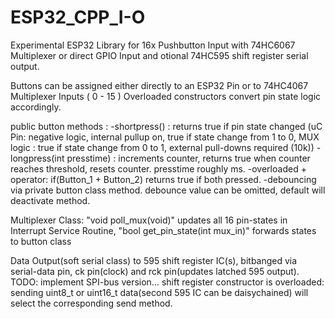 # ESP32_CPP_I-O

Experimental ESP32 Library for 16x Pushbutton Input with 74HC6067 Multiplexer or direct GPIO Input
and otional 74HC595 shift register serial output.

Buttons can be assigned either directly to an ESP32 Pin or to 74HC4067 Multiplexer Inputs ( 0 - 15 )
Overloaded constructors convert pin state logic accordingly.
    
    
 public button methods  : -shortpress() : returns true if pin state changed (uC Pin: negative logic, internal pullup on, true if state change from 1 to 0, 
                                           MUX logic : true if state change from 0 to 1, external pull-downs required (10k))
                          -longpress(int presstime)  : increments counter, returns true when counter reaches threshold,
                                           resets counter. presstime roughly ms.
                          -overloaded + operator: if(Button_1 + Button_2) returns true if both pressed. 
                          -debouncing via private button class method. debounce value can be omitted, default will deactivate method.

 Multiplexer Class: "void poll_mux(void)" updates all 16 pin-states in Interrupt Service Routine, "bool get_pin_state(int mux_in)" forwards states to button      class

 Data Output(soft serial class) to 595 shift register IC(s), bitbanged via serial-data pin, ck pin(clock) and rck pin(updates latched 595 output). 
 TODO: implement SPI-bus version...
 shift register constructor is overloaded: sending uint8_t or uint16_t data(second 595 IC can be daisychained) will select the corresponding send method.
